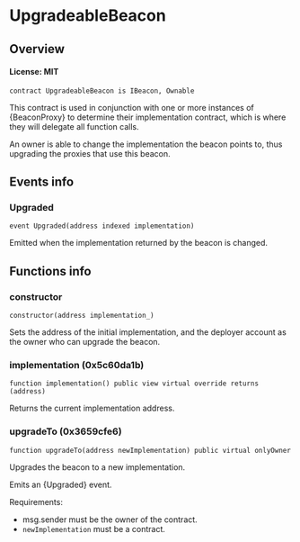 # UpgradeableBeacon

## Overview

#### License: MIT

```solidity
contract UpgradeableBeacon is IBeacon, Ownable
```

This contract is used in conjunction with one or more instances of {BeaconProxy} to determine their
implementation contract, which is where they will delegate all function calls.

An owner is able to change the implementation the beacon points to, thus upgrading the proxies that use this beacon.
## Events info

### Upgraded

```solidity
event Upgraded(address indexed implementation)
```

Emitted when the implementation returned by the beacon is changed.
## Functions info

### constructor

```solidity
constructor(address implementation_)
```

Sets the address of the initial implementation, and the deployer account as the owner who can upgrade the
beacon.
### implementation (0x5c60da1b)

```solidity
function implementation() public view virtual override returns (address)
```

Returns the current implementation address.
### upgradeTo (0x3659cfe6)

```solidity
function upgradeTo(address newImplementation) public virtual onlyOwner
```

Upgrades the beacon to a new implementation.

Emits an {Upgraded} event.

Requirements:

- msg.sender must be the owner of the contract.
- `newImplementation` must be a contract.